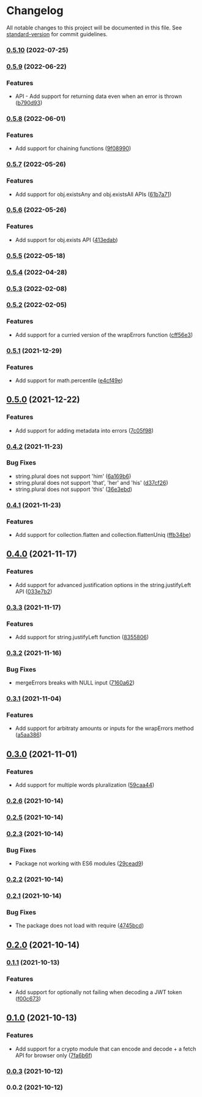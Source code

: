 # Changelog

All notable changes to this project will be documented in this file. See [standard-version](https://github.com/conventional-changelog/standard-version) for commit guidelines.

### [0.5.10](https://github.com/nicolasdao/puffy-core/compare/v0.5.9...v0.5.10) (2022-07-25)

### [0.5.9](https://github.com/nicolasdao/puffy-core/compare/v0.5.8...v0.5.9) (2022-06-22)


### Features

*  API - Add support for returning data even when an error is thrown ([b790d93](https://github.com/nicolasdao/puffy-core/commit/b790d93999371c621ae42019cc3ea7655622e1e1))

### [0.5.8](https://github.com/nicolasdao/puffy-core/compare/v0.5.7...v0.5.8) (2022-06-01)


### Features

* Add support for chaining functions ([9f08990](https://github.com/nicolasdao/puffy-core/commit/9f089901e3f48363000e6510b191d7a352b54404))

### [0.5.7](https://github.com/nicolasdao/puffy-core/compare/v0.5.6...v0.5.7) (2022-05-26)


### Features

* Add support for obj.existsAny and obj.existsAll APIs ([61b7a71](https://github.com/nicolasdao/puffy-core/commit/61b7a713010cef0029ad68edc373311c4de8fcc4))

### [0.5.6](https://github.com/nicolasdao/puffy-core/compare/v0.5.5...v0.5.6) (2022-05-26)


### Features

* Add support for obj.exists API ([413edab](https://github.com/nicolasdao/puffy-core/commit/413edab3e7c0f2c84b6a4904e7cda833850d3f5a))

### [0.5.5](https://github.com/nicolasdao/puffy-core/compare/v0.5.4...v0.5.5) (2022-05-18)

### [0.5.4](https://github.com/nicolasdao/puffy-core/compare/v0.5.3...v0.5.4) (2022-04-28)

### [0.5.3](https://github.com/nicolasdao/puffy-core/compare/v0.5.2...v0.5.3) (2022-02-08)

### [0.5.2](https://github.com/nicolasdao/puffy-core/compare/v0.5.1...v0.5.2) (2022-02-05)


### Features

* Add support for a curried version of the wrapErrors function ([cff56e3](https://github.com/nicolasdao/puffy-core/commit/cff56e3c09b75380f7a005edeb9a57670d09e46e))

### [0.5.1](https://github.com/nicolasdao/puffy-core/compare/v0.5.0...v0.5.1) (2021-12-29)


### Features

* Add support for math.percentile ([e4cf49e](https://github.com/nicolasdao/puffy-core/commit/e4cf49e703a9e037bf9c7f9d73b21d0288bcb796))

## [0.5.0](https://github.com/nicolasdao/puffy-core/compare/v0.4.2...v0.5.0) (2021-12-22)


### Features

* Add support for adding metadata into errors ([7c05f98](https://github.com/nicolasdao/puffy-core/commit/7c05f98a15d8db20d6ff5de140135c6612aa44f1))

### [0.4.2](https://github.com/nicolasdao/puffy-core/compare/v0.4.1...v0.4.2) (2021-11-23)


### Bug Fixes

* string.plural does not support 'him' ([6a169b6](https://github.com/nicolasdao/puffy-core/commit/6a169b6a5d15384581994a651af5677ed96835b4))
* string.plural does not support 'that', 'her' and 'his' ([d37cf26](https://github.com/nicolasdao/puffy-core/commit/d37cf26c74bfe7dae210b19f040d54bd68736fbb))
* string.plural does not support 'this' ([36e3ebd](https://github.com/nicolasdao/puffy-core/commit/36e3ebd88bca46e0aff5780f11f61e0e00b2a38c))

### [0.4.1](https://github.com/nicolasdao/puffy-core/compare/v0.4.0...v0.4.1) (2021-11-23)


### Features

* Add support for collection.flatten and collection.flattenUniq ([ffb34be](https://github.com/nicolasdao/puffy-core/commit/ffb34be1675f3f03149ddb16fdec33d96138cdf9))

## [0.4.0](https://github.com/nicolasdao/puffy-core/compare/v0.3.3...v0.4.0) (2021-11-17)


### Features

* Add support for advanced justification options in the string.justifyLeft API ([033e7b2](https://github.com/nicolasdao/puffy-core/commit/033e7b29ed669875dd438d03c55861ccaf93c60c))

### [0.3.3](https://github.com/nicolasdao/puffy-core/compare/v0.3.2...v0.3.3) (2021-11-17)


### Features

* Add support for string.justifyLeft function ([8355806](https://github.com/nicolasdao/puffy-core/commit/835580606acab7e47fab1ed85ef5a0c586fedeb3))

### [0.3.2](https://github.com/nicolasdao/puffy-core/compare/v0.3.1...v0.3.2) (2021-11-16)


### Bug Fixes

* mergeErrors breaks with NULL input ([7160a62](https://github.com/nicolasdao/puffy-core/commit/7160a626e4f1e8e8f3772d67f51942a8f3369963))

### [0.3.1](https://github.com/nicolasdao/puffy-core/compare/v0.3.0...v0.3.1) (2021-11-04)


### Features

* Add support for arbitraty amounts or inputs for the wrapErrors method ([a5aa386](https://github.com/nicolasdao/puffy-core/commit/a5aa386a49d8533ce79e93caa6e084ae3a111cf8))

## [0.3.0](https://github.com/nicolasdao/puffy-core/compare/v0.2.6...v0.3.0) (2021-11-01)


### Features

* Add support for multiple words pluralization ([59caa44](https://github.com/nicolasdao/puffy-core/commit/59caa4422abd5bd412b3865e31ddcb4fadaea562))

### [0.2.6](https://github.com/nicolasdao/puffy-core/compare/v0.2.5...v0.2.6) (2021-10-14)

### [0.2.5](https://github.com/nicolasdao/puffy-core/compare/v0.2.3...v0.2.5) (2021-10-14)

### [0.2.3](https://github.com/nicolasdao/puffy-core/compare/v0.2.2...v0.2.3) (2021-10-14)


### Bug Fixes

* Package not working with ES6 modules ([29cead9](https://github.com/nicolasdao/puffy-core/commit/29cead9ddfccc1a07a9067614b0da106e3d71a49))

### [0.2.2](https://github.com/nicolasdao/puffy-core/compare/v0.2.1...v0.2.2) (2021-10-14)

### [0.2.1](https://github.com/nicolasdao/puffy-core/compare/v0.2.0...v0.2.1) (2021-10-14)


### Bug Fixes

* The package does not load with require ([4745bcd](https://github.com/nicolasdao/puffy-core/commit/4745bcda124d930a4d1523d400e545396e0cef0f))

## [0.2.0](https://github.com/nicolasdao/puffy-core/compare/v0.1.1...v0.2.0) (2021-10-14)

### [0.1.1](https://github.com/nicolasdao/puffy-core/compare/v0.1.0...v0.1.1) (2021-10-13)


### Features

* Add support for optionally not failing when decoding a JWT token ([f00c673](https://github.com/nicolasdao/puffy-core/commit/f00c673bd795ffd79c6b749c6c33df12895ebef4))

## [0.1.0](https://github.com/nicolasdao/puffy-core/compare/v0.0.3...v0.1.0) (2021-10-13)


### Features

* Add support for a crypto module that can encode and decode + a fetch API for browser only ([7fa6b6f](https://github.com/nicolasdao/puffy-core/commit/7fa6b6f05befe0b19a83ce03d25bb5754f8a0502))

### [0.0.3](https://github.com/nicolasdao/puffy-core/compare/v0.0.2...v0.0.3) (2021-10-12)

### 0.0.2 (2021-10-12)
